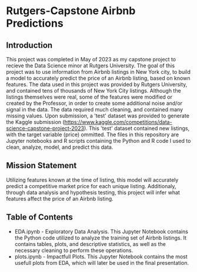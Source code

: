 # Rutgers-Capstone Airbnb Predictions

## Introduction

This project was completed in May of 2023 as my capstone project to recieve the Data Science minor at Rutgers University. The goal of this project was to use information from Airbnb listings in New York city, to build a model to accurately predict the price of an Airbnb listing, based on known features. The data used in this project was provided by Rutgers University, and contained tens of thousands of New York City listings. Although the listings themselves were real, some of the features were modified or created by the Professor, in order to create some additional noise and/or signal in the data. The data required much cleaning, and contained many missing values. Upon submission, a 'test' dataset was provided to generate the Kaggle submission (https://www.kaggle.com/competitions/data-science-capstone-project-2023). This 'test' dataset contained new listings, with the target variable (price) ommitted. The files in this repository are Jupyter notebooks and R scripts containing the Python and R code I used to clean, analyze, model, and predict this data. 

## Mission Statement

Utilizing features known at the time of listing, this model will accurately predict a competitive market price for each unique listing. Additionaly, through data analysis and hypothesis testing, this project will infer what features affect the price of an Airbnb listing.

## Table of Contents

* EDA.ipynb - Exploratory Data Analysis. This Jupyter Notebook contains the Python code utilized to analyze the training set of Airbnb listings. It contains tables, plots, and descriptive statistics, as well as the necessary cleaning to perform these operations.
* plots.ipynb - Impactfull Plots. This Jupyter Notebook contains the most usefull plots from EDA, which will later be used in the final presentation. 
